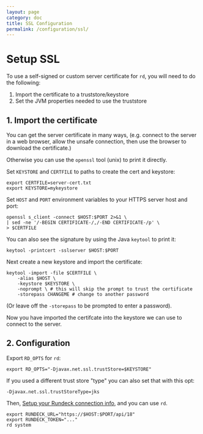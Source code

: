 ```yaml
---
layout: page
category: doc
title: SSL Configuration
permalink: /configuration/ssl/
---
```


# Setup SSL 

To use a self-signed or custom server certificate for `rd`, you will need to do the following:

1. Import the certificate to a truststore/keystore
2. Set the JVM properties needed to use the truststore

## 1. Import the certificate

You can get the server certificate in many ways, (e.g. connect to the server in a
web browser, allow the unsafe connection, then use the browser to download the certificate.)

Otherwise you can use the `openssl` tool (unix) to print it directly.

Set `KEYSTORE` and `CERTFILE` to paths to create the cert and keystore:

	export CERTFILE=server-cert.txt
	export KEYSTORE=mykeystore

Set `HOST` and `PORT` environment variables to your HTTPS server host and port:

	openssl s_client -connect $HOST:$PORT 2>&1 \
	| sed -ne '/-BEGIN CERTIFICATE-/,/-END CERTIFICATE-/p' \
	> $CERTFILE

You can also see the signature by using the Java `keytool` to print it:

	keytool -printcert -sslserver $HOST:$PORT

Next create a new keystore and import the certificate:

	keytool -import -file $CERTFILE \
		-alias $HOST \
		-keystore $KEYSTORE \
		-noprompt \ # this will skip the prompt to trust the certificate 
		-storepass CHANGEME # change to another password

(Or leave off the `-storepass` to be prompted to enter a password).

Now you have imported the certifcate into the keystore we can use to connect to the server.

## 2. Configuration

Export `RD_OPTS` for `rd`:

	export RD_OPTS="-Djavax.net.ssl.trustStore=$KEYSTORE"

If you used a different trust store "type" you can also set that with this opt:
 	
	-Djavax.net.ssl.trustStoreType=jks


Then, [Setup your Rundeck connection info]({{site.url}}{{site.baseurl}}/configuration/), and you can use `rd`.

	export RUNDECK_URL="https://$HOST:$PORT/api/18"
	export RUNDECK_TOKEN="..."
	rd system
